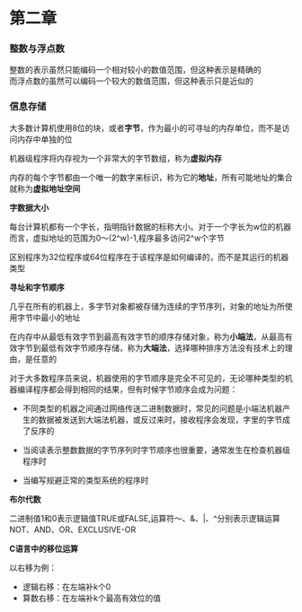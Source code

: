 # 第二章

### 整数与浮点数

整数的表示虽然只能编码一个相对较小的数值范围，但这种表示是精确的  
而浮点数的虽然可以编码一个较大的数值范围，但这种表示只是近似的

### 信息存储

大多数计算机使用8位的块，或者**字节**，作为最小的可寻址的内存单位，而不是访问内存中单独的位

机器级程序将内存视为一个非常大的字节数组，称为**虚拟内存**

内存的每个字节都由一个唯一的数字来标识，称为它的**地址**，所有可能地址的集合就称为**虚拟地址空间**

**字数据大小**

每台计算机都有一个字长，指明指针数据的标称大小。对于一个字长为w位的机器而言，虚拟地址的范围为0～(2^w)-1,程序最多访问2^w个字节

区别程序为32位程序或64位程序在于该程序是如何编译的，而不是其运行的机器类型

**寻址和字节顺序**

几乎在所有的机器上，多字节对象都被存储为连续的字节序列，对象的地址为所使用字节中最小的地址

在内存中从最低有效字节到最高有效字节的顺序存储对象，称为**小端法**，从最高有效字节到最低有效字节顺序存储，称为**大端法**，选择哪种排序方法没有技术上的理由，是任意的

对于大多数程序员来说，机器使用的字节顺序是完全不可见的，无论哪种类型的机器编译程序都会得到相同的结果，但有时候字节顺序会成为问题：  
- 不同类型的机器之间通过网络传送二进制数据时，常见的问题是小端法机器产生的数据被发送到大端法机器，或反过来时，接收程序会发现，字里的字节成了反序的

- 当阅读表示整数数据的字节序列时字节顺序也很重要，通常发生在检查机器级程序时

- 当编写规避正常的类型系统的程序时

**布尔代数**

二进制值1和0表示逻辑值TRUE或FALSE,运算符～、&、|、^分别表示逻辑运算NOT、AND、OR、EXCLUSIVE-OR

**C语言中的移位运算**

以右移为例：
- 逻辑右移：在左端补k个0
- 算数右移：在左端补k个最高有效位的值